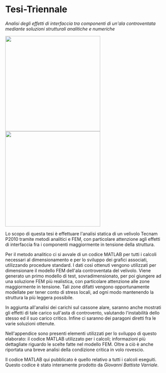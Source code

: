 # Tesi-Triennale
*Analisi degli effetti di interfaccia tra componenti di un'ala controventata mediante soluzioni strutturali analitiche e numeriche*

<img src="https://github.com/GiovanniBattistaVarriale/Tesi-Triennale/assets/152026558/13f7ee65-65c7-42db-8d09-e4420c2d1a8d"  height=300> <img src="https://github.com/GiovanniBattistaVarriale/Tesi-Triennale/assets/152026558/f6303274-b2a6-4dbd-9e04-db174a51db13"  height=300>

Lo scopo di questa tesi è effettuare l'analisi statica di un velivolo Tecnam P2010 tramite metodi analitici e FEM, con particolare attenzione agli effetti di interfaccia fra i componenti maggiormente in tensione della struttura.

Per il metodo analitico ci si avvale di un codice MATLAB per tutti i calcoli necessari al dimensionamento e per lo sviluppo dei grafici associati, utilizzando procedure standard. I dati così ottenuti vengono utilizzati per dimensionare il modello FEM dell'ala controventata del velivolo. Viene generato un primo modello di test, sovradimensionato, per poi giungere ad una soluzione FEM più realistica, con particolare attenzione alle zone maggiormente in tensione. Tali zone difatti vengono opportunamente modellate per tener conto di stress locali, ad ogni modo mantenendo la struttura la più leggera possibile. 

In aggiunta all'analisi dei carichi sul cassone alare, saranno anche mostrati gli effetti di tale carico sull'asta di controvento, valutando l'instabilità dello stesso ed il suo carico critico.
Infine ci saranno dei paragoni diretti fra le varie soluzioni ottenute.

Nell'appendice sono presenti elementi utilizzati per lo sviluppo di questo elaborato: il codice MATLAB utilizzato per i calcoli; informazioni più dettagliate riguardo le scelte fatte nel modello FEM. Oltre a ciò è anche riportata una breve analisi della condizione critica in volo rovescio.

Il codice MATLAB qui pubblicato è quello relativo a tutti i calcoli eseguiti. Questo codice è stato interamente prodotto da *Giovanni Battista Varriale*.


